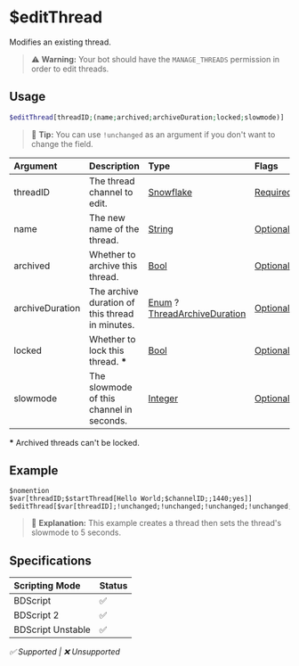 # $editThread
Modifies an existing thread.

> ⚠️ **Warning:** Your bot should have the `MANAGE_THREADS` permission in order to edit threads.

## Usage
```php
$editThread[threadID;(name;archived;archiveDuration;locked;slowmode)]
```
> 🧠 **Tip:** You can use `!unchanged` as an argument if you don't want to change the field.

| Argument | Description | Type | Flags |
| :---- | :---- | :---- | :---- |
| threadID | The thread channel to edit. | [Snowflake](/src/resources/arguments/types.md#snowflake) | [Required](/src/resources/arguments/flags.md#required)
| name | The new name of the thread. | [String](/src/resources/arguments/types.md#string) | [Optional](/src/resources/arguments/flags.md#optional)
| archived | Whether to archive this thread. | [Bool](/src/resources/arguments/types.md#bool) | [Optional](/src/resources/arguments/flags.md#optional)
| archiveDuration | The archive duration of this thread in minutes. | [Enum](/src/resources/arguments/types.md#enum) ? [ThreadArchiveDuration](/src/enumdefs/threadArchiveDurations.md) | [Optional](/src/resources/arguments/flags.md#optional)
| locked | Whether to lock this thread. **\*** | [Bool](/src/resources/arguments/types.md#bool) | [Optional](/src/resources/arguments/flags.md#optional)
| slowmode | The slowmode of this channel in seconds. | [Integer](/src/resources/arguments/types.md#integer) | [Optional](/src/resources/arguments/flags.md#optional)

**\*** Archived threads can't be locked.

## Example
```
$nomention
$var[threadID;$startThread[Hello World;$channelID;;1440;yes]]
$editThread[$var[threadID];!unchanged;!unchanged;!unchanged;!unchanged;5]
```

> 🤔 **Explanation:** This example creates a thread then sets the thread's slowmode to 5 seconds.

## Specifications
| Scripting Mode | Status
| :---- | :---- |
| BDScript | ✅ |
| BDScript 2 | ✅ |
| BDScript Unstable | ✅ |

*✅ Supported | ❌ Unsupported*